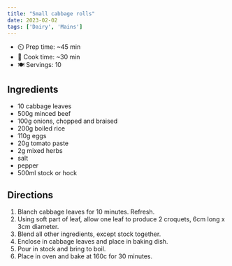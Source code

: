 ```yaml
---
title: "Small cabbage rolls"
date: 2023-02-02
tags: ['Dairy', 'Mains']
---
```


- ⏲️ Prep time: ~45 min
- 🍳 Cook time: ~30 min
- 🍽️ Servings: 10

## Ingredients

- 10 cabbage leaves
- 500g minced beef
- 100g onions, chopped and braised
- 200g boiled rice
- 110g eggs
- 20g tomato paste
- 2g mixed herbs
- salt
- pepper
- 500ml stock or hock

## Directions

1. Blanch cabbage leaves for 10 minutes. Refresh.
2. Using soft part of leaf, allow one leaf to produce 2 croquets, 6cm long x 3cm diameter.
3. Blend all other ingredients, except stock together.
4. Enclose in cabbage leaves and place in baking dish.
5. Pour in stock and bring to boil.
6. Place in oven and bake at 160c for 30 minutes.
